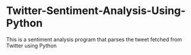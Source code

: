 # Twitter-Sentiment-Analysis-Using-Python
This is a sentiment analysis program that parses the tweet fetched from Twitter using Python
